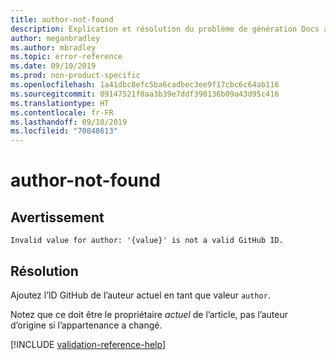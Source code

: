 ```yaml
---
title: author-not-found
description: Explication et résolution du problème de génération Docs author-not-found
author: meganbradley
ms.author: mbradley
ms.topic: error-reference
ms.date: 09/10/2019
ms.prod: non-product-specific
ms.openlocfilehash: 1a41dbc8efc5ba6cadbec3ee9f17cbc6c64ab116
ms.sourcegitcommit: 89147521f0aa3b39e7ddf390136b09a43d95c416
ms.translationtype: HT
ms.contentlocale: fr-FR
ms.lasthandoff: 09/10/2019
ms.locfileid: "70848613"
---
```

# <a name="author-not-found"></a>author-not-found

## <a name="warning"></a>Avertissement

`Invalid value for author: '{value}' is not a valid GitHub ID.`

## <a name="resolution"></a>Résolution

Ajoutez l’ID GitHub de l’auteur actuel en tant que valeur `author`.

Notez que ce doit être le propriétaire *actuel* de l’article, pas l’auteur d’origine si l’appartenance a changé.

<!--make sure to add this file to your includes folder and verify the path-->
[!INCLUDE [validation-reference-help](includes/validation-reference-help.md)]
